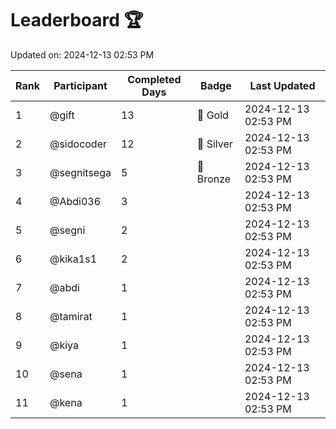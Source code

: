 # Leaderboard 🏆

Updated on: 2024-12-13 02:53 PM

| Rank | Participant       | Completed Days | Badge      | Last Updated         |
|------|-------------------|----------------|------------|----------------------|
| 1    | @gift             | 13             | 🏅 Gold     | 2024-12-13 02:53 PM |
| 2    | @sidocoder        | 12             | 🥈 Silver   | 2024-12-13 02:53 PM |
| 3    | @segnitsega       | 5              | 🥉 Bronze   | 2024-12-13 02:53 PM |
| 4    | @Abdi036          | 3              |            | 2024-12-13 02:53 PM |
| 5    | @segni            | 2              |            | 2024-12-13 02:53 PM |
| 6    | @kika1s1          | 2              |            | 2024-12-13 02:53 PM |
| 7    | @abdi             | 1              |            | 2024-12-13 02:53 PM |
| 8    | @tamirat          | 1              |            | 2024-12-13 02:53 PM |
| 9    | @kiya             | 1              |            | 2024-12-13 02:53 PM |
| 10   | @sena             | 1              |            | 2024-12-13 02:53 PM |
| 11   | @kena             | 1              |            | 2024-12-13 02:53 PM |
